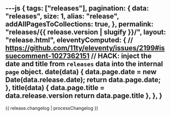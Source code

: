 ---js
{
    tags: ["releases"],
    pagination: {
        data: "releases",
        size: 1,
        alias: "release",
        addAllPagesToCollections: true,
    },
    permalink: "releases/{{ release.version | slugify }}/",
    layout: "release.html",
    eleventyComputed: {
        // https://github.com/11ty/eleventy/issues/2199#issuecomment-1027362151
        // HACK: inject the date and title from `releases` data into the internal `page` object.
        date(data) {
            data.page.date = new Date(data.release.date);
            return data.page.date;
        },
        title(data) {
            data.page.title = data.release.version
            return data.page.title
        },
    },
}
---

{{ release.changelog | processChangelog }}
